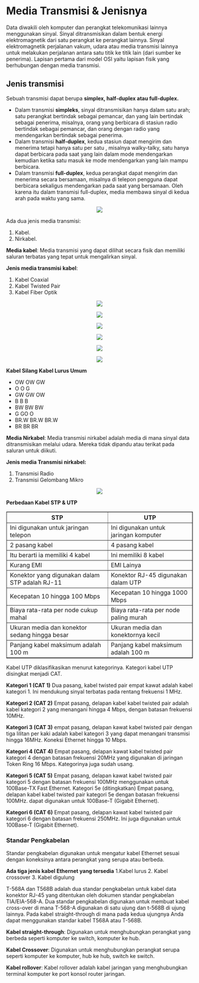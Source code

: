 # Media Transmisi & Jenisnya
Data diwakili oleh komputer dan perangkat telekomunikasi lainnya menggunakan sinyal. Sinyal ditransmisikan dalam bentuk energi elektromagnetik dari satu perangkat ke perangkat lainnya. Sinyal elektromagnetik perjalanan vakum, udara atau media transmisi lainnya untuk melakukan perjalanan antara satu titik ke titik lain (dari sumber ke penerima). Lapisan pertama dari model OSI yaitu lapisan fisik yang berhubungan dengan media transmisi.

## Jenis transmisi
Sebuah transmisi dapat berupa <b>simplex, half-duplex atau full-duplex.</b>
<ul>
<li>Dalam transmisi <b>simpleks</b>, sinyal ditransmisikan hanya dalam satu arah; satu perangkat bertindak sebagai pemancar, dan yang lain bertindak sebagai penerima, misalnya, orang yang berbicara di stasiun radio bertindak sebagai pemancar, dan orang dengan radio yang mendengarkan bertindak sebagai penerima.</li>

<li>Dalam transmisi <b>half-duplex</b>, kedua stasiun dapat mengirim dan menerima tetapi hanya satu per satu , misalnya walky-talky, satu hanya dapat berbicara pada saat yang lain dalam mode mendengarkan kemudian ketika satu masuk ke mode mendengarkan yang lain mampu berbicara.</li>

<li>Dalam transmisi <b>full-duplex</b>, kedua perangkat dapat mengirim dan menerima secara bersamaan, misalnya di telepon pengguna dapat berbicara sekaligus mendengarkan pada saat yang bersamaan. Oleh karena itu dalam transmisi full-duplex, media membawa sinyal di kedua arah pada waktu yang sama.</li>
</ul>

<p align="center"><img src="https://drive.google.com/uc?export=view&id=1bewHtrVwCss5nUgViZKbq2AVkv6iD1Ef"></p>

Ada dua jenis media transmisi:

1. Kabel. 
2. Nirkabel.

<b>Media kabel</b>: Media transmisi yang dapat dilihat secara fisik dan memiliki saluran terbatas yang tepat untuk mengalirkan sinyal.

<b>Jenis media transmisi kabel</b>:                       
1. Kabel Coaxial 
2. Kabel Twisted Pair 
3. Kabel Fiber Optik

<p align="center"><img src="https://drive.google.com/uc?export=view&id=1uJhifmCyK3kJahtOoeDkl0NyKMTXNIA6"></p>
<p align="center"><img src="https://drive.google.com/uc?export=view&id=1RnYDPoKikUvcxhdncHHFfLvtCafpKiAg"></p>
<p align="center"><img src="https://drive.google.com/uc?export=view&id=1fbb4c7BwVw4lFl1OWcBe5LYa3ohd2xas"></p>
<p align="center"><img src="https://drive.google.com/uc?export=view&id=1cIypUIWwQl9tjNog9y-uPOe_RRFdCMdb"></p>
<p align="center"><img src="https://drive.google.com/uc?export=view&id=1pmeSLLeMzQqfNg5RPjheKSmFCK4LemCC"></p>
<p align="center"><img src="https://drive.google.com/uc?export=view&id=1zrOWa0iUmKy7Ziwen-hT84bKKJtPtcpg"></p>

<b>Kabel Silang Kabel Lurus Umum</b>
<ul>
  <li>OW OW GW</li>
  <li>O O G</li>
  <li>GW GW OW  </li>  
  <li>B B B</li>
  <li>BW BW BW</li>
  <li>G GO O</li>
  <li>BR.W BR.W BR.W</li>
  <li>BR BR BR</li>
</ul>

<b>Media Nirkabel</b>: Media transmisi nirkabel adalah media di mana sinyal data ditransmisikan melalui udara. Mereka tidak dipandu atau terikat pada saluran untuk diikuti.

<b>Jenis media Transmisi nirkabel:</b>

1. Transmisi Radio
2. Transmisi Gelombang Mikro

<p align="center"><img src="https://drive.google.com/uc?export=view&id=14m_sJy2YiX8xp0t5MNWaSrrtdPAiCJS2"></p>

<b>Perbedaan Kabel STP & UTP</b>
 <table align="center" border="1" cellpadding="10">
        <tr>
        <th>STP</th> <th>UTP</th>
        </tr> 
        <tr>
            <td>Ini digunakan untuk jaringan telepon	</td>
            <td>Ini digunakan untuk jaringan komputer</td>
        </tr>
        <tr>
            <td>2 pasang kabel	</td>
            <td>4 pasang kabel	</td>
        </tr>
        <tr>
            <td>Itu berarti ia memiliki 4 kabel	</td>
            <td>Ini memiliki 8 kabel</td>
        </tr>
        <tr>
            <td>Kurang EMI	</td>
            <td>EMI Lainya</td>
        </tr>
        <tr>
            <td>Konektor yang digunakan dalam STP adalah RJ-11</td>
            <td>Konektor RJ-45 digunakan dalam UTP</td>
        </tr>
        <tr>
            <td>Kecepatan 10 hingga 100 Mbps</td>
            <td>Kecepatan 10 hingga 1000 Mbps</td>
        </tr>
        <tr>
            <td>Biaya rata-rata per node cukup mahal</td>
            <td>Biaya rata-rata per node paling murah</td>
        </tr>
        <tr>
            <td>Ukuran media dan konektor sedang hingga besar</td>
            <td>	Ukuran media dan konektornya kecil</td>
        </tr>
        <tr>
            <td>Panjang kabel maksimum adalah 100 m</td>
            <td>Panjang kabel maksimum adalah 100 m</td>
        </tr>
 </table>

Kabel UTP diklasifikasikan menurut kategorinya. Kategori kabel UTP disingkat menjadi CAT.

<b>Kategori 1 (CAT 1)</b>
Dua pasang, kabel twisted pair empat kawat adalah kabel kategori 1. Ini mendukung sinyal terbatas pada rentang frekuensi 1 MHz.

<b>Kategori 2 (CAT 2)</b>
Empat pasang, delapan kabel kabel twisted pair adalah kabel kategori 2 yang menangani hingga 4 Mbps, dengan batasan frekuensi 10MHz.

<b>Kategori 3 (CAT 3)</b>
empat pasang, delapan kawat kabel twisted pair dengan tiga lilitan per kaki adalah kabel kategori 3 yang dapat menangani transmisi hingga 16MHz. Koneksi Ethernet hingga 10 Mbps.

<b>Kategori 4 (CAT 4)</b>
Empat pasang, delapan kawat kabel twisted pair kategori 4 dengan batasan frekuensi 20MHz yang digunakan di jaringan Token Ring 16 Mbps. Kategorinya juga sudah usang.

<b>Kategori 5 (CAT 5)</b>
Empat pasang, delapan kawat kabel twisted pair kategori 5 dengan batasan frekuensi 100MHz menggunakan untuk 100Base-TX Fast Ethernet.
Kategori 5e (ditingkatkan)
Empat pasang, delapan kabel kabel twisted pair kategori 5e dengan batasan frekuensi 100MHz. dapat digunakan untuk 100Base-T (Gigabit Ethernet).

<b>Kategori 6 (CAT 6)</b>
Empat pasang, delapan kawat kabel twisted pair kategori 6 dengan batasan frekuensi 250MHz. Ini juga digunakan untuk 100Base-T (Gigabit Ethernet).

### Standar Pengkabelan
Standar pengkabelan digunakan untuk mengatur kabel Ethernet sesuai dengan koneksinya antara perangkat yang serupa atau berbeda.

<b>Ada tiga jenis kabel Ethernet yang tersedia</b>
1.Kabel lurus
2. Kabel crossover
3. Kabel digulung

T-568A dan T568B adalah dua standar pengkabelan untuk kabel data konektor RJ-45 yang ditentukan oleh dokumen standar pengkabelan TIA/EIA-568-A. Dua standar pengkabelan digunakan untuk membuat kabel cross-over di mana T-568-A digunakan di satu ujung dan t-568B di ujung lainnya. Pada kabel straight-through di mana pada kedua ujungnya Anda dapat menggunakan standar kabel T568A atau T-568B.

<b>Kabel straight-through</b>: Digunakan untuk menghubungkan perangkat yang berbeda seperti komputer ke switch, komputer ke hub.

<b>Kabel Crossover</b>: Digunakan untuk menghubungkan perangkat serupa seperti komputer ke komputer, hub ke hub, switch ke switch.

<b>Kabel rollover</b>: Kabel rollover adalah kabel jaringan yang menghubungkan terminal komputer ke port konsol router jaringan.





